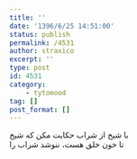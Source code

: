 ```yaml
---
title: ''
date: '1396/6/25 14:51:00'
status: publish
permalink: /4531
author: straxico
excerpt: ''
type: post
id: 4531
category:
    - tytomood
tag: []
post_format: []
---
```

با شیخ از شراب حکایت مکن که شیخ  
تا خون خلق هست، ننوشد شراب را